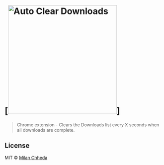 # [<img src="logo.png" alt="Auto Clear Downloads" width="350">]

> Chrome extension - Clears the Downloads list every X seconds when all downloads are complete.


## License

MIT © [Milan Chheda](http://milanchheda.github.io)
